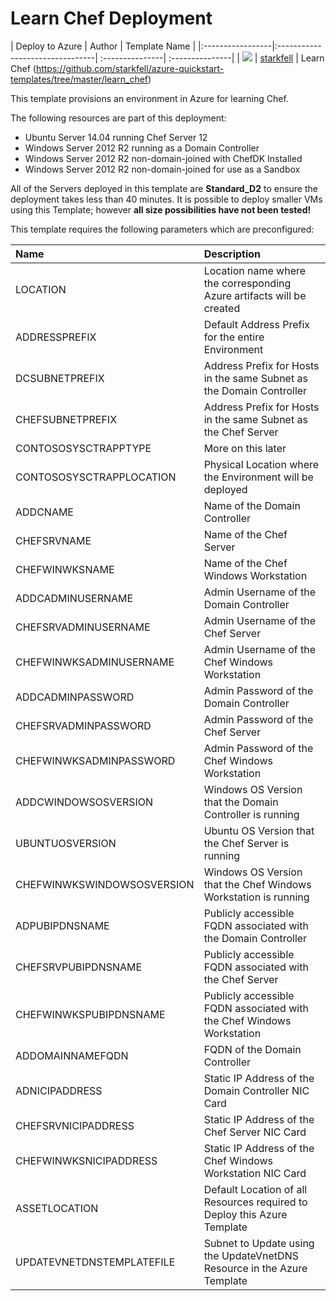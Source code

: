 # Learn Chef Deployment

| Deploy to Azure  | Author                          | Template Name   |
|:-----------------|:--------------------------------| :---------------| :---------------|
| <a href="https://portal.azure.com/#create/Microsoft.Template/uri/https%3A%2F%2Fraw.githubusercontent.com%2Fstarkfell%2Fazure-quickstart-templates%2Fmaster%2Flearn_chef%2Fazuredeploy.json" target="_blank"><img src="http://azuredeploy.net/deploybutton_small.png"/></a> | [starkfell](https://github.com/starkfell) | Learn Chef (https://github.com/starkfell/azure-quickstart-templates/tree/master/learn_chef)


This template provisions an environment in Azure for learning Chef.
 
 The following resources are part of this deployment:
 - Ubuntu Server 14.04 running Chef Server 12
 - Windows Server 2012 R2 running as a Domain Controller
 - Windows Server 2012 R2 non-domain-joined with ChefDK Installed
 - Windows Server 2012 R2 non-domain-joined for use as a Sandbox

All of the Servers deployed in this template are **Standard_D2** to ensure the deployment takes less than 40 minutes. It is possible to deploy smaller VMs using this Template; however **all size possibilities have not been tested!**


This template requires the following parameters which are preconfigured:


| Name             | Description                     |
|:-----------------| :--------------------------------|
| LOCATION | Location name where the corresponding Azure artifacts will be created |
| ADDRESSPREFIX | Default Address Prefix for the entire Environment |
| DCSUBNETPREFIX | Address Prefix for Hosts in the same Subnet as the Domain Controller |
| CHEFSUBNETPREFIX | Address Prefix for Hosts in the same Subnet as the Chef Server |
| CONTOSOSYSCTRAPPTYPE | More on this later |
| CONTOSOSYSCTRAPPLOCATION | Physical Location where the Environment will be deployed |
| ADDCNAME | Name of the Domain Controller |
| CHEFSRVNAME | Name of the Chef Server |
| CHEFWINWKSNAME | Name of the Chef Windows Workstation |
| ADDCADMINUSERNAME | Admin Username of the Domain Controller |
| CHEFSRVADMINUSERNAME | Admin Username of the Chef Server |
| CHEFWINWKSADMINUSERNAME | Admin Username of the Chef Windows Workstation |
| ADDCADMINPASSWORD | Admin Password of the Domain Controller |
| CHEFSRVADMINPASSWORD | Admin Password of the Chef Server |
| CHEFWINWKSADMINPASSWORD | Admin Password of the Chef Windows Workstation |
| ADDCWINDOWSOSVERSION | Windows OS Version that the Domain Controller is running |
| UBUNTUOSVERSION | Ubuntu OS Version that the Chef Server is running |
| CHEFWINWKSWINDOWSOSVERSION | Windows OS Version that the Chef Windows Workstation is running |
| ADPUBIPDNSNAME | Publicly accessible FQDN associated with the Domain Controller |
| CHEFSRVPUBIPDNSNAME | Publicly accessible FQDN associated with the Chef Server |
| CHEFWINWKSPUBIPDNSNAME | Publicly accessible FQDN associated with the Chef Windows Workstation |
| ADDOMAINNAMEFQDN | FQDN of the Domain Controller |
| ADNICIPADDRESS | Static IP Address of the Domain Controller NIC Card |
| CHEFSRVNICIPADDRESS | Static IP Address of the Chef Server NIC Card |
| CHEFWINWKSNICIPADDRESS | Static IP Address of the Chef Windows Workstation NIC Card |
| ASSETLOCATION | Default Location of all Resources required to Deploy this Azure Template |
| UPDATEVNETDNSTEMPLATEFILE | Subnet to Update using the UpdateVnetDNS Resource in the Azure Template |


